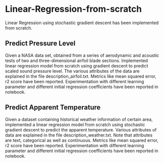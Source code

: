 # Linear-Regression-from-scratch
Linear Regression using stochastic gradient descent has been implemented from scratch.

## Predict Pressure Level
Given a NASA data set, obtained from a series of aerodynamic and acoustic tests
of two and three-dimensional airfoil blade sections. Implemented linear regression
model from scratch using gradient descent to predict scaled sound pressure level.
The various attributes of the data are explained in the file description_airfoil.txt. Metrics like mean squared error,
r2 score have been reported. Experimentation with different learning parameter and different initial regression coefficients 
have been reported in notebook.

## Predict Apparent Temperature
Given a dataset containing historical weather information of certain area, implemented a linear regression model from scratch using stochastic gradient descent to predict the
apparent temperature. Various attributes of data are explained in the file
description_weather.txt. Note that attributes are text, categorical as well as continuous. Metrics like mean squared error,
r2 score have been reported. Experimentation with different learning parameter and different initial regression coefficients 
have been reported in notebook.
